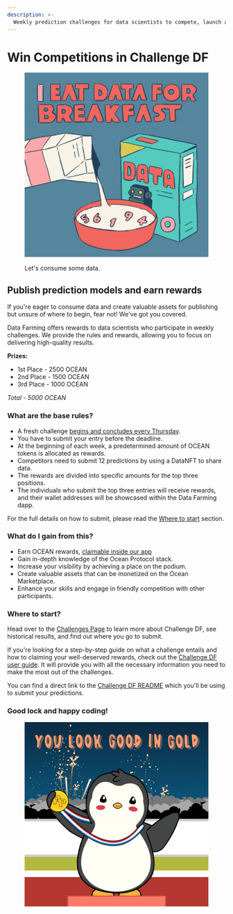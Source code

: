 ```yaml
---
description: >-
  Weekly prediction challenges for data scientists to compete, launch algorithms, and start earning. 🏆
---
```


# Win Competitions in Challenge DF

<figure><img src="../.gitbook/assets/rewards/gif/eat-data.gif" alt=""><figcaption><p>Let's consume some data.</p></figcaption></figure>

## Publish prediction models and earn rewards

If you're eager to consume data and create valuable assets for publishing but unsure of where to begin, fear not! We've got you covered.

Data Farming offers rewards to data scientists who participate in weekly challenges. We provide the rules and rewards, allowing you to focus on delivering high-quality results.  

**Prizes:**
- 1st Place - 2500 OCEAN
- 2nd Place - 1500 OCEAN
- 3rd Place - 1000 OCEAN

_Total - 5000 OCEAN_

### What are the base rules?

- A fresh challenge [begins and concludes every Thursday](df-intro.md#weekly-rounds).
- You have to submit your entry before the deadline.
- At the beginning of each week, a predetermined amount of OCEAN tokens is allocated as rewards.
- Competitors need to submit 12 predictions by using a DataNFT to share data.
- The rewards are divided into specific amounts for the top three positions.
- The individuals who submit the top three entries will receive rewards, and their wallet addresses will be showcased within the Data Farming dapp.

For the full details on how to submit, please read the [Where to start](#where-to-start) section.

### What do I gain from this?

- Earn OCEAN rewards, [claimable inside our app](https://df.oceandao.org/rewards)
- Gain in-depth knowledge of the Ocean Protocol stack.
- Increase your visibility by achieving a place on the podium.
- Create valuable assets that can be monetized on the Ocean Marketplace.
- Enhance your skills and engage in friendly competition with other participants.

### Where to start?

Head over to the [Challenges Page](https://df.oceandao.org/challenge-df) to learn more about Challenge DF, see historical results, and find out where you go to submit.

If you're looking for a step-by-step guide on what a challenge entails and how to claiming your well-deserved rewards, check out the [Challenge DF  user guide](user-guides/how-to-challengedf.md). It will provide you with all the necessary information you need to make the most out of the challenges.

You can find a direct link to the [Challenge DF README](https://github.com/oceanprotocol/predict-eth/blob/main/challenges/challenge-df.md) which you'll be using to submit your predictions.

### Good lock and happy coding!

<figure><img src="../.gitbook/assets/rewards/gif/winner.gif" alt=""><figcaption></figcaption></figure>
